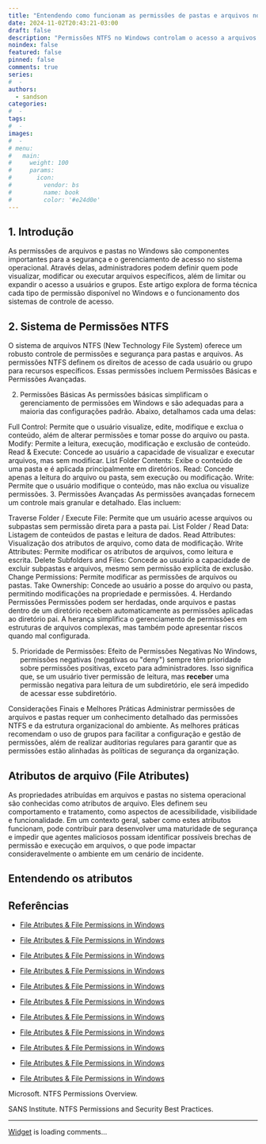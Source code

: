 ```yaml
---
title: "Entendendo como funcionam as permissões de pastas e arquivos no Windows"
date: 2024-11-02T20:43:21-03:00
draft: false
description: "Permissões NTFS no Windows controlam o acesso a arquivos e pastas, definindo permissões como \"Ler\", \"Modificar\" e \"Controle Total\". Esses controles garantem a segurança dos dados ao permitir ou restringir o acesso, modificação e execução por usuários específicos, sendo configuráveis de forma básica ou avançada."
noindex: false
featured: false
pinned: false
comments: true
series:
#  - 
authors:
  - sandson
categories:
#  - 
tags:
#  - 
images:
#  - 
# menu:
#   main:
#     weight: 100
#     params:
#       icon:
#         vendor: bs
#         name: book
#         color: '#e24d0e'
---
```


## 1. Introdução

As permissões de arquivos e pastas no Windows são componentes importantes para a segurança e o gerenciamento de acesso no sistema operacional. Através delas, administradores podem definir quem pode visualizar, modificar ou executar arquivos específicos, além de limitar ou expandir o acesso a usuários e grupos. Este artigo explora de forma técnica cada tipo de permissão disponível no Windows e o funcionamento dos sistemas de controle de acesso.

## 2. Sistema de Permissões NTFS

O sistema de arquivos NTFS (New Technology File System) oferece um robusto controle de permissões e segurança para pastas e arquivos. As permissões NTFS definem os direitos de acesso de cada usuário ou grupo para recursos específicos. Essas permissões incluem Permissões Básicas e Permissões Avançadas.

2. Permissões Básicas
As permissões básicas simplificam o gerenciamento de permissões em Windows e são adequadas para a maioria das configurações padrão. Abaixo, detalhamos cada uma delas:

Full Control: Permite que o usuário visualize, edite, modifique e exclua o conteúdo, além de alterar permissões e tomar posse do arquivo ou pasta.
Modify: Permite a leitura, execução, modificação e exclusão de conteúdo.
Read & Execute: Concede ao usuário a capacidade de visualizar e executar arquivos, mas sem modificar.
List Folder Contents: Exibe o conteúdo de uma pasta e é aplicada principalmente em diretórios.
Read: Concede apenas a leitura do arquivo ou pasta, sem execução ou modificação.
Write: Permite que o usuário modifique o conteúdo, mas não exclua ou visualize permissões.
3. Permissões Avançadas
As permissões avançadas fornecem um controle mais granular e detalhado. Elas incluem:

Traverse Folder / Execute File: Permite que um usuário acesse arquivos ou subpastas sem permissão direta para a pasta pai.
List Folder / Read Data: Listagem de conteúdos de pastas e leitura de dados.
Read Attributes: Visualização dos atributos de arquivo, como data de modificação.
Write Attributes: Permite modificar os atributos de arquivos, como leitura e escrita.
Delete Subfolders and Files: Concede ao usuário a capacidade de excluir subpastas e arquivos, mesmo sem permissão explícita de exclusão.
Change Permissions: Permite modificar as permissões de arquivos ou pastas.
Take Ownership: Concede ao usuário a posse do arquivo ou pasta, permitindo modificações na propriedade e permissões.
4. Herdando Permissões
Permissões podem ser herdadas, onde arquivos e pastas dentro de um diretório recebem automaticamente as permissões aplicadas ao diretório pai. A herança simplifica o gerenciamento de permissões em estruturas de arquivos complexas, mas também pode apresentar riscos quando mal configurada.

5. Prioridade de Permissões: Efeito de Permissões Negativas
No Windows, permissões negativas (negativas ou "deny") sempre têm prioridade sobre permissões positivas, exceto para administradores. Isso significa que, se um usuário tiver permissão de leitura, mas **receber** uma permissão negativa para leitura de um subdiretório, ele será impedido de acessar esse subdiretório.

Considerações Finais e Melhores Práticas
Administrar permissões de arquivos e pastas requer um conhecimento detalhado das permissões NTFS e da estrutura organizacional do ambiente. As melhores práticas recomendam o uso de grupos para facilitar a configuração e gestão de permissões, além de realizar auditorias regulares para garantir que as permissões estão alinhadas às políticas de segurança da organização.

## Atributos de arquivo (File Atributes)

As propriedades atribuídas em arquivos e pastas no sistema operacional são conhecidas como atributos de arquivo. Eles definem seu comportamento e tratamento, como aspectos de acessibilidade, visibilidade e funcionalidade. Em um contexto geral, saber como estes atributos funcionam, pode contribuir para desenvolver uma maturidade de segurança e impedir que agentes maliciosos possam identificar possíveis brechas de permissão e execução em arquivos, o que pode impactar consideravelmente o ambiente em um cenário de incidente.

## Entendendo os atributos



## Referências

- [File Atributes & File Permissions in Windows](https://www.mindgems.com/article/file-attributes/)

- [File Atributes & File Permissions in Windows](https://www.mindgems.com/article/file-attributes/)

- [File Atributes & File Permissions in Windows](https://www.mindgems.com/article/file-attributes/)

- [File Atributes & File Permissions in Windows](https://www.mindgems.com/article/file-attributes/)

- [File Atributes & File Permissions in Windows](https://www.mindgems.com/article/file-attributes/)

- [File Atributes & File Permissions in Windows](https://www.mindgems.com/article/file-attributes/)

- [File Atributes & File Permissions in Windows](https://www.mindgems.com/article/file-attributes/)

- [File Atributes & File Permissions in Windows](https://www.mindgems.com/article/file-attributes/)

- [File Atributes & File Permissions in Windows](https://www.mindgems.com/article/file-attributes/)

- [File Atributes & File Permissions in Windows](https://www.mindgems.com/article/file-attributes/)

- [File Atributes & File Permissions in Windows](https://www.mindgems.com/article/file-attributes/)

Microsoft. NTFS Permissions Overview.

SANS Institute. NTFS Permissions and Security Best Practices.

---
<!-- begin wwww.htmlcommentbox.com -->
  <div id="HCB_comment_box"><a href="http://www.htmlcommentbox.com">Widget</a> is loading comments...</div>
 <link rel="stylesheet" type="text/css" href="https://www.htmlcommentbox.com/static/skins/bootstrap/twitter-bootstrap.css?v=0" />
<!-- end www.htmlcommentbox.com -->